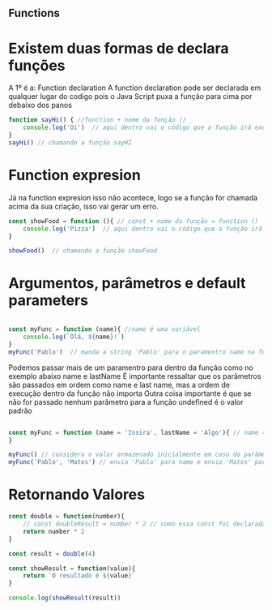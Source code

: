 ## Functions
# Existem duas formas de declara funções 
A 1º é a: Function declaration
A function declaration pode ser declarada em qualquer lugar do codigo pois o Java Script puxa a função para cima por debaixo dos panos 
```js
function sayHi() { //function + nome da função () 
    console.log('Oi')  // aqui dentro vai o código que a função irá executar
}
sayHi() // chamando a função sayHI

```
# Function expresion 
Já na function expresion isso não acontece, logo se a função for chamada acima da sua criação, isso vai gerar um erro.

```js
const showFood = function (){ // const + nome da função = function ()
    console.log('Pizza')  // aqui dentro vai o código que a função irá executar
}

showFood()  // chamando a função showFood
```

# Argumentos, parâmetros e default parameters 
```js

const myFunc = function (name){ //name é uma variável
    console.log(`Olá, ${name}!`)
}
myFunc('Pablo')  // manda a string 'Pablo' para o paramentro name na função myFunc

```
Podemos passar mais de um paramentro para dentro da função como no exemplo abaixo name e lastName
É importante ressaltar que os parâmetros são passados em ordem como name e last name, mas a ordem de execução dentro da função não importa
Outra coisa importante é que se não for passado nenhum parâmetro para a função undefined é o valor padrão 

```js

const myFunc = function (name = 'Insira', lastName = 'Algo'){ // name = recebe 'str1', lastName recebe 'str2'
}

myFunc() // considera o valor armazenado inicialmente em caso do parâmetro estar vazio undefined é apresentado
myFunc('Pablo', 'Matos') // envia 'Pablo' para name e envia 'Matos' para lastName
```

# Retornando Valores

```js
const double = function(number){
    // const doubleResult = number * 2 // como essa const foi declarada dentro da função ela só funciona localmente 
    return number * 2
}

const result = double(4)

const showResult = function(value){
    return `O resultado é ${value}`
}

console.log(showResult(result))
```
